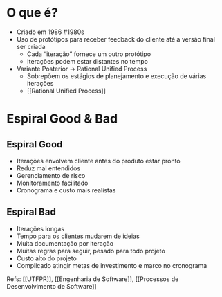 # O que é?

- Criado em 1986 #1980s
- Uso de protótipos para receber feedback do cliente até a versão final ser criada
    - Cada “iteração” fornece um outro protótipo
    - Iterações podem estar distantes no tempo
- Variante Posterior -> Rational Unified Process
    - Sobrepõem os estágios de planejamento e execução de várias iterações
    - [[Rational Unified Process]]
# Espiral Good & Bad
## Espiral Good

- Iterações envolvem cliente antes do produto estar pronto
- Reduz mal entendidos
- Gerenciamento de risco
- Monitoramento facilitado
- Cronograma e custo mais realistas
## Espiral Bad

- Iterações longas
- Tempo para os clientes mudarem de ideias
- Muita documentação por iteração
- Muitas regras para seguir, pesado para todo projeto
- Custo alto do projeto
- Complicado atingir metas de investimento e marco no cronograma

Refs: [[UTFPR]], [[Engenharia de Software]], [[Processos de Desenvolvimento de Software]]